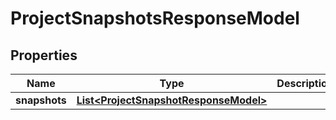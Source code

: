 

# ProjectSnapshotsResponseModel


## Properties

| Name | Type | Description | Notes |
|------------ | ------------- | ------------- | -------------|
|**snapshots** | [**List&lt;ProjectSnapshotResponseModel&gt;**](ProjectSnapshotResponseModel.md) |  |  |




